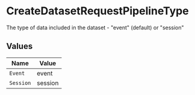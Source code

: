 # CreateDatasetRequestPipelineType

The type of data included in the dataset - "event" (default) or "session"


## Values

| Name      | Value     |
| --------- | --------- |
| `Event`   | event     |
| `Session` | session   |